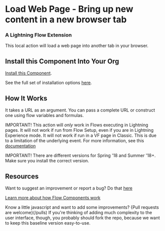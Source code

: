 

# Load Web Page - Bring up new content in a new browser tab #

### A Lightning Flow Extension  ###

This local action will load a web page into another tab in your browser.

## Install this Component Into Your Org ##

[Install this Component](https://sites.google.com/view/flowunofficial/flow-action-components/load-web-page).

See the full set of installation options [here](/install.md).

## How It Works ##

It takes a URL as an argument. You can pass a complete URL or construct one using flow variables and formulas.

IMPORTANT! This action will _only_ work in Flows executing in Lightning pages.
It will not work if run from Flow Setup, even if you are in Lightning Experience mode.
It will not work if run in a VF page in Classic.
This is due to a limitation of the underlying event. For more information, see this [documentation](https://developer.salesforce.com/docs/atlas.en-us.lightning.meta/lightning/ref_force_navigateToURL.htm) 

IMPORTANT! There are different versions for Spring '18 and Summer '18+. Make sure you install the correct version.

## Resources ##

Want to suggest an improvement or report a bug? Do that [here](/issues)

[Learn more about how Flow Components work](/README.md)

Know a little javascript and want to add some improvements? {Pull requests are welcome}(/pulls) If you're thinking of adding much complexity to the user interface, though, you probably should fork the repo, because we want to keep this baseline version easy-to-use.
